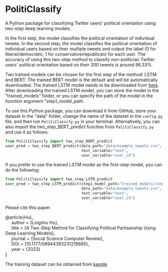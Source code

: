 # PolitiClassify
A Python package for classifying Twitter users' political orientation using two-step deep learning models.

In the first step, the model classifies the political orientation of individual tweets. In the second step, the model classifies the political orientation of individual users based on their multiple tweets and output the label (0 for liberal/democratic; 1 for conservative/republican) for each user. The accuracy of using this two-step method to classify non-politician Twitter users' political orientation based on their 200 tweets is around 96.33%.

Two trained models can be chosen for the first step of the method: LSTM and BERT. The trained BERT model is the default and will be automatically downloaded. The trained LSTM model needs to be downloaded from [here](https://drive.google.com/file/d/1uqw9rjmDyDtJ-Z827O85SiE3lY00l1ed/view?usp=drive_link). After downloading the trained LSTM model, you can store the model in the "trained_models" folder, or you can specify the path of the model in the function argument "step1_model_path.

To use this Python package, you can download it from GitHub, store your dataset in the "data" folder, change the name of the dataset in the `config.py` file, and then run `PolitiClassify.py` in your terminal. Alternatively, you can also import the two_step_BERT_predict function from `PolitiClassify.py` and use it as follows:

```Python
from PolitiClassify import two_step_BERT_predict
user_pred = two_step_BERT_predict(data_path="data/example_tweets.csv",
                                  text_variable="text",
                                  user_variable="user_id")
```
If you prefer to use the trained LSTM model as the first-step model, you can do the following:

```Python
from PolitiClassify import two_step_LSTM_predict
user_pred = two_step_LSTM_predict(step1_model_path="trained_models/cong_politician_2020-3-12-2021-5-28_balanced_pre-w2v.h5",
                                  data_path="data/example_tweets.csv",
                                  text_variable="text",
                                  user_variable="user_id")
```

Please cite this paper:

@article{HuL,\
&nbsp;&nbsp;&nbsp;&nbsp;    author = {Lingshu Hu},\
&nbsp;&nbsp;&nbsp;&nbsp;    title = {A Two-Step Method for Classifying Political Partisanship Using Deep Learning Models},\
&nbsp;&nbsp;&nbsp;&nbsp;    journal = {Social Science Computer Review},\
&nbsp;&nbsp;&nbsp;&nbsp;    DOI = {10.1177/08944393231219685},\
&nbsp;&nbsp;&nbsp;&nbsp;    year = {2023}\
}

The training dataset can be obtained from [kaggle](https://www.kaggle.com/datasets/lingshuhu/political-partisanship-tweets).
